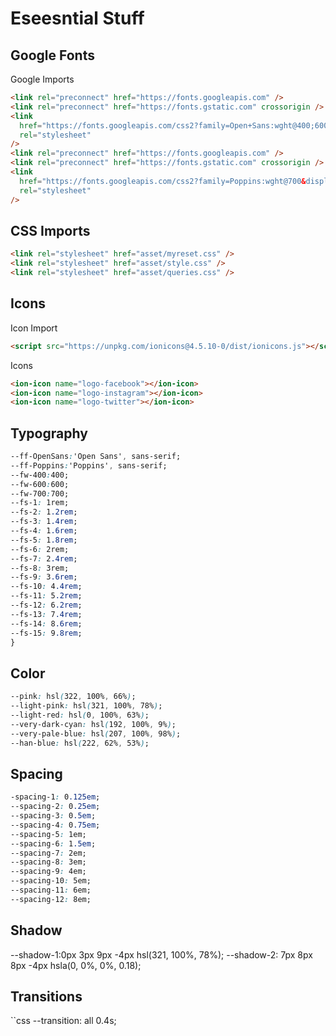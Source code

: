 # Eseesntial Stuff

## Google Fonts

Google Imports

```html
<link rel="preconnect" href="https://fonts.googleapis.com" />
<link rel="preconnect" href="https://fonts.gstatic.com" crossorigin />
<link
  href="https://fonts.googleapis.com/css2?family=Open+Sans:wght@400;600;700&display=swap"
  rel="stylesheet"
/>
<link rel="preconnect" href="https://fonts.googleapis.com" />
<link rel="preconnect" href="https://fonts.gstatic.com" crossorigin />
<link
  href="https://fonts.googleapis.com/css2?family=Poppins:wght@700&display=swap"
  rel="stylesheet"
/>
```

## CSS Imports

```html
<link rel="stylesheet" href="asset/myreset.css" />
<link rel="stylesheet" href="asset/style.css" />
<link rel="stylesheet" href="asset/queries.css" />
```

## Icons

Icon Import

```html
<script src="https://unpkg.com/ionicons@4.5.10-0/dist/ionicons.js"></script>
```

Icons

```html
<ion-icon name="logo-facebook"></ion-icon>
<ion-icon name="logo-instagram"></ion-icon>
<ion-icon name="logo-twitter"></ion-icon>
```

## Typography

```css
--ff-OpenSans:'Open Sans', sans-serif;
--ff-Poppins:'Poppins', sans-serif;
--fw-400:400;
--fw-600:600;
--fw-700:700;
--fs-1: 1rem;
--fs-2: 1.2rem;
--fs-3: 1.4rem;
--fs-4: 1.6rem;
--fs-5: 1.8rem;
--fs-6: 2rem;
--fs-7: 2.4rem;
--fs-8: 3rem;
--fs-9: 3.6rem;
--fs-10: 4.4rem;
--fs-11: 5.2rem;
--fs-12: 6.2rem;
--fs-13: 7.4rem;
--fs-14: 8.6rem;
--fs-15: 9.8rem;
}
```

## Color

```css
--pink: hsl(322, 100%, 66%);
--light-pink: hsl(321, 100%, 78%);
--light-red: hsl(0, 100%, 63%);
--very-dark-cyan: hsl(192, 100%, 9%);
--very-pale-blue: hsl(207, 100%, 98%);
--han-blue: hsl(222, 62%, 53%);
```

## Spacing

```css
-spacing-1: 0.125em;
--spacing-2: 0.25em;
--spacing-3: 0.5em;
--spacing-4: 0.75em;
--spacing-5: 1em;
--spacing-6: 1.5em;
--spacing-7: 2em;
--spacing-8: 3em;
--spacing-9: 4em;
--spacing-10: 5em;
--spacing-11: 6em;
--spacing-12: 8em;
```

## Shadow

--shadow-1:0px 3px 9px -4px hsl(321, 100%, 78%);
--shadow-2: 7px 8px 8px -4px hsla(0, 0%, 0%, 0.18);

## Transitions

``css
--transition: all 0.4s;

```



```
